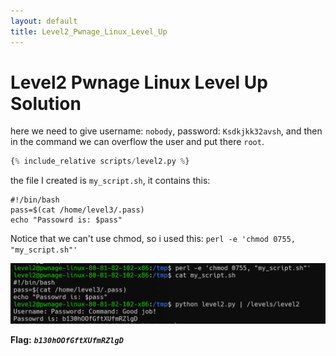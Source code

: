 ```yaml
---
layout: default
title: Level2_Pwnage_Linux_Level_Up
---
```


# Level2 Pwnage Linux Level Up Solution

here we need to give username: `nobody`, password: `Ksdkjkk32avsh`, and then in the command we can overflow the user and put there `root`.

```py
{% include_relative scripts/level2.py %}
```


the file I created is `my_script.sh`, it contains this:
```
#!/bin/bash
pass=$(cat /home/level3/.pass)
echo "Passowrd is: $pass"
```


Notice that we can't use chmod, so i used this: 
`perl -e 'chmod 0755, "my_script.sh"'`

![image](./images/level2.png)

**Flag:** ***`b130hOOfGftXUfmRZlgD`***
